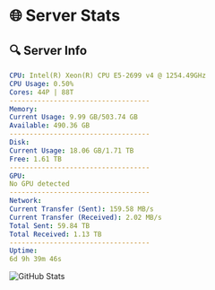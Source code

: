 # 🌐 Server Stats
## 🔍 Server Info
```yaml
CPU: Intel(R) Xeon(R) CPU E5-2699 v4 @ 1254.49GHz
CPU Usage: 0.50%
Cores: 44P | 88T
-----------------------------------
Memory:
Current Usage: 9.99 GB/503.74 GB
Available: 490.36 GB
-----------------------------------
Disk:
Current Usage: 18.06 GB/1.71 TB
Free: 1.61 TB
-----------------------------------
GPU:
No GPU detected
-----------------------------------
Network:
Current Transfer (Sent): 159.58 MB/s
Current Transfer (Received): 2.02 MB/s
Total Sent: 59.84 TB
Total Received: 1.13 TB
-----------------------------------
Uptime:
6d 9h 39m 46s
```
![GitHub Stats](https://img.shields.io/badge/Updated-2025-02-14_08:23:04-blue)